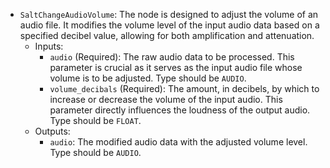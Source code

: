 - `SaltChangeAudioVolume`: The node is designed to adjust the volume of an audio file. It modifies the volume level of the input audio data based on a specified decibel value, allowing for both amplification and attenuation.
    - Inputs:
        - `audio` (Required): The raw audio data to be processed. This parameter is crucial as it serves as the input audio file whose volume is to be adjusted. Type should be `AUDIO`.
        - `volume_decibals` (Required): The amount, in decibels, by which to increase or decrease the volume of the input audio. This parameter directly influences the loudness of the output audio. Type should be `FLOAT`.
    - Outputs:
        - `audio`: The modified audio data with the adjusted volume level. Type should be `AUDIO`.
